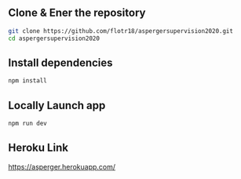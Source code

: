 ## Clone & Ener the repository 

```bash 
git clone https://github.com/flotr18/aspergersupervision2020.git
cd aspergersupervision2020
```

## Install dependencies


```bash
npm install
```
## Locally Launch app 

```bash
npm run dev
```
## Heroku Link 

https://asperger.herokuapp.com/
